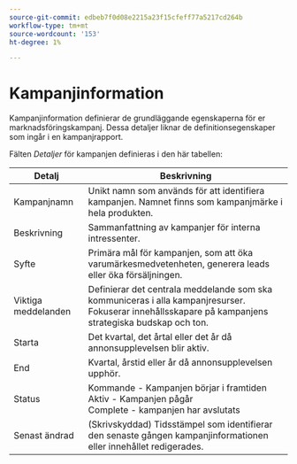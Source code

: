 ```yaml
---
source-git-commit: edbeb7f0d08e2215a23f15cfeff77a5217cd264b
workflow-type: tm+mt
source-wordcount: '153'
ht-degree: 1%

---
```

# Kampanjinformation

Kampanjinformation definierar de grundläggande egenskaperna för er marknadsföringskampanj. Dessa detaljer liknar de definitionsegenskaper som ingår i en kampanjrapport.

Fälten _Detaljer_ för kampanjen definieras i den här tabellen:

| Detalj | Beskrivning |
|------------|-------------|
| Kampanjnamn | Unikt namn som används för att identifiera kampanjen. Namnet finns som kampanjmärke i hela produkten. |
| Beskrivning | Sammanfattning av kampanjer för interna intressenter. |
| Syfte | Primära mål för kampanjen, som att öka varumärkesmedvetenheten, generera leads eller öka försäljningen. |
| Viktiga meddelanden | Definierar det centrala meddelande som ska kommuniceras i alla kampanjresurser.<br>Fokuserar innehållsskapare på kampanjens strategiska budskap och ton. |
| Starta | Det kvartal, det årtal eller det år då annonsupplevelsen blir aktiv. |
| End | Kvartal, årstid eller år då annonsupplevelsen upphör. |
| Status | Kommande - Kampanjen börjar i framtiden<br>Aktiv - Kampanjen pågår<br>Complete - kampanjen har avslutats |
| Senast ändrad | (Skrivskyddad) Tidsstämpel som identifierar den senaste gången kampanjinformationen eller innehållet redigerades. |

